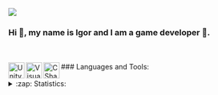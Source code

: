 ![](https://komarev.com/ghpvc/?username=Funtik18&color=ff69b4&style=plastic&label=Guests)
### Hi 👋, my name is Igor and I am a game developer :space_invader:.
<br />
<br />
### Languages and Tools:
<img align="left" alt="Unity" width="32px" src="https://user-images.githubusercontent.com/25632152/137138869-825b89f2-415e-4a2a-bae6-8bec2ad62334.png" />
<img align="left" alt="Visual Studio Code" width="32px" src="https://user-images.githubusercontent.com/25632152/137133509-a2b7eebb-dacd-45d5-a99d-33f1180bb877.png" />
<img align="left" alt="CSharp" width="32px" src="https://user-images.githubusercontent.com/25632152/137110070-fa7e388c-c92b-4bc6-8518-54ae6b5c3607.png" />
<br />
<br />
<details>
  <summary>:zap: Statistics:</summary>
  NOTE: Most used languages does not indicate my skill level, it's a github metric of which languages I have the most code of on github.
  <img align="left" alt="codeSTACKr's GitHub Stats" src="https://github-readme-stats.vercel.app/api?username=Funtik18&show_icons=true&count_private=true&theme=dracula" />
  <img align="left" alt="codeSTACKr's GitHub Stats" src="https://github-readme-stats.vercel.app/api/top-langs/?username=Funtik18&langs_count=10&layout=compact&theme=dracula" />
</details>
